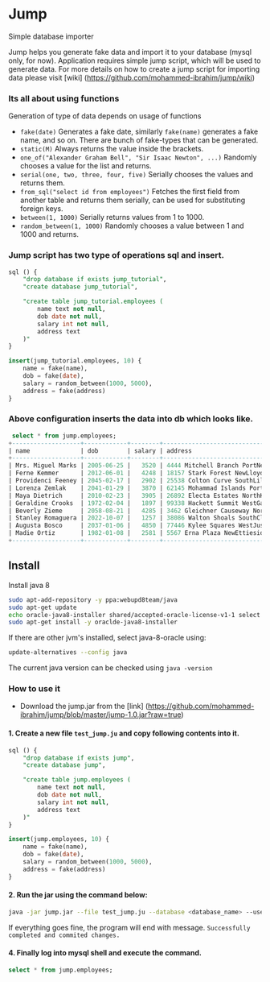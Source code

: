 # Jump
Simple database importer

Jump helps you generate fake data and import it to your database (mysql only, for now). Application requires simple jump script, which will be used to generate data. For more details on how to create a jump script for importing data please visit [wiki] (https://github.com/mohammed-ibrahim/jump/wiki)

### Its all about using functions
Generation of type of data depends on usage of functions

 + `fake(date)` Generates a fake date, similarly `fake(name)` generates a fake name, and so on. There are bunch of fake-types that can be generated.
 + `static(M)` Always returns the value inside the brackets.
 + `one_of("Alexander Graham Bell", "Sir Isaac Newton", ...)` Randomly chooses a value for the list and returns.
 + `serial(one, two, three, four, five)` Serially chooses the values and returns them.
 + `from_sql("select id from employees")` Fetches the first field from another table and returns them serially, can be used for substituting foreign keys.
 + `between(1, 1000)` Serially returns values from 1 to 1000.
 + `random_between(1, 1000)` Randomly chooses a value between 1 and 1000 and returns.

### Jump script has two type of operations sql and insert.


```sql
sql () {
    "drop database if exists jump_tutorial",
    "create database jump_tutorial",

    "create table jump_tutorial.employees (
        name text not null,
        dob date not null,
        salary int not null,
        address text
    )"
}

insert(jump_tutorial.employees, 10) {
    name = fake(name),
    dob = fake(date),
    salary = random_between(1000, 5000),
    address = fake(address)
}
```

### Above configuration inserts the data into db which looks like.
```sql
 select * from jump.employees;
+-------------------+------------+--------+---------------------------------------------------+
| name              | dob        | salary | address                                           |
+-------------------+------------+--------+---------------------------------------------------+
| Mrs. Miguel Marks | 2005-06-25 |   3520 | 4444 Mitchell Branch PortNettiebury 15681         |
| Ferne Kemmer      | 2012-06-01 |   4248 | 18157 Stark Forest NewLloydmouth 05100            |
| Providenci Feeney | 2045-02-17 |   2902 | 25538 Colton Curve SouthLillystad 92195-3643      |
| Lorenza Zemlak    | 2041-01-29 |   3870 | 62145 Mohammad Islands PortJeremymouth 25716-0512 |
| Maya Dietrich     | 2010-02-23 |   3905 | 26892 Electa Estates NorthKieranfurt 78953-3218   |
| Geraldine Crooks  | 1972-02-04 |   1897 | 99338 Hackett Summit WestGabefurt 81275-1483      |
| Beverly Zieme     | 2058-08-21 |   4285 | 3462 Gleichner Causeway NorthTrystanborough 43699 |
| Stanley Romaguera | 2022-10-07 |   1257 | 38086 Walton Shoals SouthClementinetown 95950     |
| Augusta Bosco     | 2037-01-06 |   4850 | 77446 Kylee Squares WestJustenburgh 21591-3888    |
| Madie Ortiz       | 1982-01-08 |   2581 | 5567 Erna Plaza NewEttieside 18967-3471           |
+-------------------+------------+--------+---------------------------------------------------+
```


## Install

Install java 8

```bash
sudo apt-add-repository -y ppa:webupd8team/java
sudo apt-get update
echo oracle-java8-installer shared/accepted-oracle-license-v1-1 select true | sudo /usr/bin/debconf-set-selections
sudo apt-get install -y oraclde-java8-installer
```

If there are other jvm's installed, select java-8-oracle using:

```bash
update-alternatives --config java
```

The current java version can be checked using `java -version`

### How to use it

+ Download the jump.jar from the [link] (https://github.com/mohammed-ibrahim/jump/blob/master/jump-1.0.jar?raw=true)

#### 1. Create a new file ```test_jump.ju``` and copy following contents into it.
```sql
sql () {
    "drop database if exists jump",
    "create database jump",

    "create table jump.employees (
        name text not null,
        dob date not null,
        salary int not null,
        address text
    )"
}

insert(jump.employees, 10) {
    name = fake(name),
    dob = fake(date),
    salary = random_between(1000, 5000),
    address = fake(address)
}
```

#### 2. Run the jar using the command below:

```bash
java -jar jump.jar --file test_jump.ju --database <database_name> --username <user_name> --password <user_password>
```
If everything goes fine, the program will end with message. ```Successfully completed and commited changes.```

#### 4. Finally log into mysql shell and execute the command.

```sql
select * from jump.employees;
```

